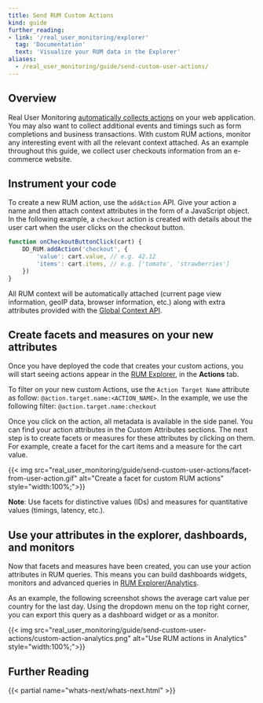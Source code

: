 ```yaml
---
title: Send RUM Custom Actions
kind: guide
further_reading:
- link: '/real_user_monitoring/explorer'
  tag: 'Documentation'
  text: 'Visualize your RUM data in the Explorer'
aliases:
  - /real_user_monitoring/guide/send-custom-user-actions/
---
```

## Overview

Real User Monitoring [automatically collects actions][1] on your web application. You may also want to collect additional events and timings such as form completions and business transactions. With custom RUM actions, monitor any interesting event with all the relevant context attached. As an example throughout this guide, we collect user checkouts information from an e-commerce website.

## Instrument your code
To create a new RUM action, use the `addAction` API. Give your action a name and then attach context attributes in the form of a JavaScript object. In the following example, a `checkout` action is created with details about the user cart when the user clicks on the checkout button.

```javascript
function onCheckoutButtonClick(cart) {
    DD_RUM.addAction('checkout', {
        'value': cart.value, // e.g. 42.12
        'items': cart.items, // e.g. ['tomato', 'strawberries']
    })
}
```

All RUM context will be automatically attached (current page view information, geoIP data, browser information, etc.) along with extra attributes provided with the [Global Context API][2].

## Create facets and measures on your new attributes
Once you have deployed the code that creates your custom actions, you will start seeing actions appear in the [RUM Explorer][3], in the **Actions** tab.

To filter on your new custom Actions, use the `Action Target Name` attribute as follow: `@action.target.name:<ACTION_NAME>`. In the example, we use the following filter: `@action.target.name:checkout`

Once you click on the action, all metadata is available in the side panel. You can find your action attributes in the Custom Attributes sections. The next step is to create facets or measures for these attributes by clicking on them. For example, create a facet for the cart items and a measure for the cart value.

{{< img src="real_user_monitoring/guide/send-custom-user-actions/facet-from-user-action.gif" alt="Create a facet for custom RUM actions" style="width:100%;">}}

**Note**: Use facets for distinctive values (IDs) and measures for quantitative values (timings, latency, etc.).

## Use your attributes in the explorer, dashboards, and monitors
Now that facets and measures have been created, you can use your action attributes in RUM queries. This means you can build dashboards widgets, monitors and advanced queries in [RUM Explorer/Analytics][3].

As an example, the following screenshot shows the average cart value per country for the last day. Using the dropdown menu on the top right corner, you can export this query as a dashboard widget or as a monitor.

{{< img src="real_user_monitoring/guide/send-custom-user-actions/custom-action-analytics.png" alt="Use RUM actions in Analytics" style="width:100%;">}}

## Further Reading

{{< partial name="whats-next/whats-next.html" >}}

[1]: /real_user_monitoring/browser/data_collected/?tab=useraction#automatic-collection-of-actions
[2]: /real_user_monitoring/browser/modifying_data_and_context/#replace-global-context
[3]: /real_user_monitoring/explorer
